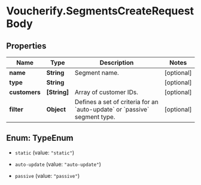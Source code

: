# Voucherify.SegmentsCreateRequestBody

## Properties

Name | Type | Description | Notes
------------ | ------------- | ------------- | -------------
**name** | **String** | Segment name. | [optional] 
**type** | **String** |  | [optional] 
**customers** | **[String]** | Array of customer IDs. | [optional] 
**filter** | **Object** | Defines a set of criteria for an &#x60;auto-update&#x60; or &#x60;passive&#x60; segment type. | [optional] 



## Enum: TypeEnum


* `static` (value: `"static"`)

* `auto-update` (value: `"auto-update"`)

* `passive` (value: `"passive"`)




